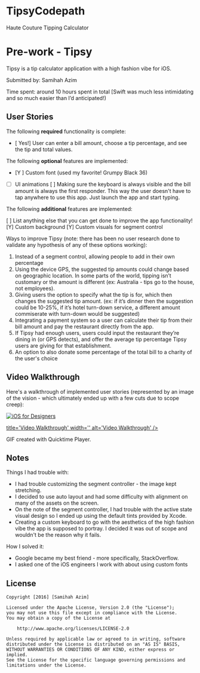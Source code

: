 # TipsyCodepath
Haute Couture Tipping Calculator

# Pre-work - Tipsy

Tipsy is a tip calculator application with a high fashion vibe for iOS.

Submitted by: Samihah Azim

Time spent: around 10 hours spent in total [Swift was much less intimidating and so much easier than I’d anticipated!)

## User Stories

The following **required** functionality is complete:
* [ Yes!] User can enter a bill amount, choose a tip percentage, and see the tip and total values.

The following **optional** features are implemented:
* [Y ] Custom font (used my favorite! Grumpy Black 36)
* [ ] UI animations
[ ] Making sure the keyboard is always visible and the bill amount is always the first responder. This way the user doesn't have to tap anywhere to use this app. Just launch the app and start typing.

The following **additional** features are implemented:

[ ] List anything else that you can get done to improve the app functionality!
[Y] Custom background
[Y] Custom visuals for segment control

Ways to improve Tipsy (note: there has been no user research done to validate any hypothesis of any of these options working):
1. Instead of a segment control, allowing people to add in their own percentage
2. Using the device GPS, the suggested tip amounts could change based on geographic location. In some parts of the world, tipping isn’t customary or the amount is different (ex: Australia - tips go to the house, not employees). 
3. Giving users the option to specify what the tip is for, which then changes the suggested tip amount. (ex: if it’s dinner then the suggestion could be 10-25%, if it’s hotel turn-down service, a different amount commiserate with turn-down would be suggested)
4. Integrating a payment system so a user can calculate their tip from their bill amount and pay the restaurant directly from the app. 
5. If Tipsy had enough users, users could input the restaurant they’re dining in (or GPS detects), and offer the average tip percentage Tipsy users are giving for that establishment.
6. An option to also donate some percentage of the total bill to a charity of the user's choice


## Video Walkthrough 

Here's a walkthrough of implemented user stories (represented by an image of the vision - which ultimately ended up with a few cuts due to scope creep):

<a href="https://github.com/samihah/TipsyCodepath/blob/master/AzimSamihah-TipsyCalculator.mov" target="_blank"><img src="https://github.com/samihah/TipsyHauteCouture-iOSDesigners/blob/master/AzimSamihah-TipsyCalculator.gif?raw=true" title="iOS for Designers" alt="iOS for Designers" style="max-width:100%;">

title='Video Walkthrough' width='' alt='Video Walkthrough' /></a>

GIF created with Quicktime Player.

## Notes

Things I had trouble with:
* I had trouble customizing the segment controller - the image kept stretching. 
*  I decided to use auto layout and had some difficulty with alignment on many of the assets on the screen.
*  On the note of the segment controller, I had trouble with the active state visual design so I ended up using the default tints provided by Xcode.
*  Creating a custom keyboard to go with the aesthetics of the high fashion vibe the app is supposed to portray. I decided it was out of scope and wouldn't be the reason why it fails.

How I solved it:
*  Google became my best friend - more specifically, StackOverflow. 
*  I asked one of the iOS engineers I work with about using custom fonts 


## License

    Copyright [2016] [Samihah Azim]

    Licensed under the Apache License, Version 2.0 (the "License");
    you may not use this file except in compliance with the License.
    You may obtain a copy of the License at

        http://www.apache.org/licenses/LICENSE-2.0

    Unless required by applicable law or agreed to in writing, software
    distributed under the License is distributed on an "AS IS" BASIS,
    WITHOUT WARRANTIES OR CONDITIONS OF ANY KIND, either express or implied.
    See the License for the specific language governing permissions and
    limitations under the License.
